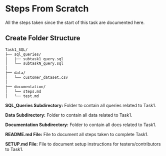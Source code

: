 # Steps From Scratch
All the steps taken since the start of this task are documented here.

## Create Folder Structure

``` markdown
Task1_SQL/
├── sql_queries/
│   ├── subtask1_query.sql
│   └── subtaskN_query.sql
│
├── data/
│   └── customer_dataset.csv
│
├── documentation/
│   └── steps.md
│   └── test.md
``` 

**SQL_Queries Subdirectory:** Folder to contain all queries related to Task1.

**Data Subdirectory:** Folder to contain all data related to Task1.

**Documentation Subdirectory:** Folder to contain all docs related to Task1.

**README.md File:** File to document all steps taken to complete Task1.

**SETUP.md File:** File to document setup instructions for testers/contributors to Task1.